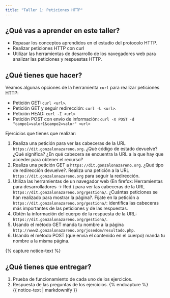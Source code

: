 ```yaml
---
title: "Taller 1: Peticiones HTTP"
---
```


## ¿Qué vas a aprender en este taller?

* Repasar los conceptos aprendidos en el estudio del protocolo HTTP. 
* Realizar peticiones HTTP con curl
* Utilizar las herramientas de desarrollo de los navegadores web para analizar las peticiones y respuestas HTTP.

## ¿Qué tienes que hacer?

Veamos algunas opciones de la herramienta `curl` para realizar peticiones HTTP:

* Petición GET: `curl <url>`.
* Petición GET y seguir redirección: `curl -L <url>`.
* Petición HEAD: `curl -I <url>`
* Petición POST con envío de información: `curl -X POST -d "campo1=valor1&campo2=valor" <url>`

Ejercicios que tienes que realizar:

1. Realiza una petición para ver las cabeceras de la URL `https://dit.gonzalonazareno.org`.
	¿Qué código de estado devuelve? ¿Qué significa? ¿En qué cabecera se encuentra la URL a la que hay que acceder para obtener el recurso?
2. Realiza una petición GET a `https://dit.gonzalonazareno.org`. ¿Qué tipo de redirección devuelve?. Realiza una petición a la URL `https://dit.gonzalonazareno.org` para seguir la redirección.
3. Utiliza las herramientas de un navegador web (En firefox: Herramientas para desarrolladores -> Red ) para ver las cabeceras de la URL `https://dit.gonzalonazareno.org/gestiona/`.
	¿Cuántas peticiones se han realizado para mostrar la página?. Fíjate en la petición a `https://dit.gonzalonazareno.org/gestiona/`: identifica las cabeceras más importantes de las peticiones y de las respuestas.
4. Obtén la información del cuerpo de la respuesta de la URL: `https://dit.gonzalonazareno.org/gestiona/`.
5. Usando el método GET manda tu nombre a la página `http://www2.gonzalonazareno.org/josedom/resultado.php`.
6. Usando el método POST (que envía el contenido en el cuerpo) manda tu nombre a la misma página.

{% capture notice-text %}
## ¿Qué tienes que entregar?

1. Prueba de funcionamiento de cada uno de los ejercicios.
2. Respuesta de las preguntas de los ejercicios.
{% endcapture %}<div class="notice--info">{{ notice-text | markdownify }}</div>
